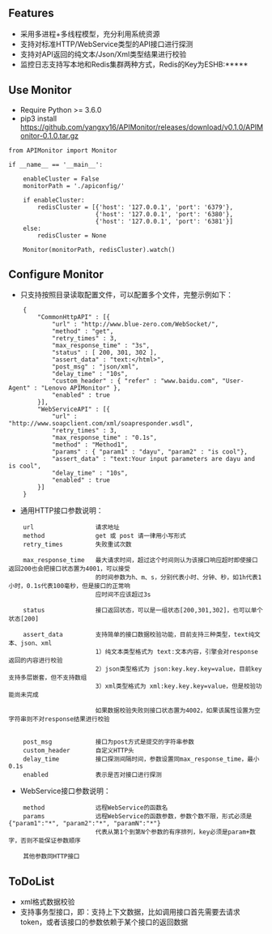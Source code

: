 ## Features

* 采用多进程+多线程模型，充分利用系统资源
* 支持对标准HTTP/WebService类型的API接口进行探测
* 支持对API返回的纯文本/Json/Xml类型结果进行校验
* 监控日志支持写本地和Redis集群两种方式，Redis的Key为ESHB:*****

## Use Monitor
* Require Python >= 3.6.0
* pip3 install https://github.com/yangxy16/APIMonitor/releases/download/v0.1.0/APIMonitor-0.1.0.tar.gz

```
from APIMonitor import Monitor

if __name__ == '__main__':

    enableCluster = False
    monitorPath = './apiconfig/'

    if enableCluster:
        redisCluster = [{'host': '127.0.0.1', 'port': '6379'},
                        {'host': '127.0.0.1', 'port': '6380'},
                        {'host': '127.0.0.1', 'port': '6381'}]
    else:
        redisCluster = None

    Monitor(monitorPath, redisCluster).watch()
```

## Configure Monitor
* 只支持按照目录读取配置文件，可以配置多个文件，完整示例如下：
```
    {
        "CommonHttpAPI" : [{
            "url" : "http://www.blue-zero.com/WebSocket/",
            "method" : "get",
            "retry_times" : 3,
            "max_response_time" : "3s",
            "status" : [ 200, 301, 302 ],
            "assert_data" : "text:</html>",
            "post_msg" : "json/xml",
            "delay_time" : "10s",
            "custom_header" : { "refer" : "www.baidu.com", "User-Agent" : "Lenovo APIMonitor" },
            "enabled" : true
        }],
        "WebServiceAPI" : [{
            "url" : "http://www.soapclient.com/xml/soapresponder.wsdl",
            "retry_times" : 3,
            "max_response_time" : "0.1s",
            "method" : "Method1",
            "params" : { "param1" : "dayu", "param2" : "is cool"},
            "assert_data" : "text:Your input parameters are dayu and is cool",
            "delay_time" : "10s",
            "enabled" : true
        }]
    }
```
  
* 通用HTTP接口参数说明：
```
    url                 请求地址
    method              get 或 post 请一律用小写形式
    retry_times         失败重试次数
  
    max_response_time   最大请求时间，超过这个时间则认为该接口响应超时即使接口返回200也会把接口状态置为4001，可以接受
                        的时间参数为h、m、s，分别代表小时、分钟、秒，如1h代表1小时，0.1s代表100毫秒，但是接口的正常响
                        应时间不应该超过3s
  
    status              接口返回状态，可以是一组状态[200,301,302]，也可以单个状态[200]
  
    assert_data         支持简单的接口数据校验功能，目前支持三种类型，text纯文本、json、xml
                        1）纯文本类型格式为 text:文本内容，引擎会对response返回的内容进行校验
                        2）json类型格式为 json:key.key.key=value，目前key支持多层嵌套，但不支持数组
                        3）xml类型格式为 xml:key.key.key=value，但是校验功能尚未完成
  
                        如果数据校验失败则接口状态置为4002，如果该属性设置为空字符串则不对response结果进行校验


    post_msg            接口为post方式是提交的字符串参数
    custom_header       自定义HTTP头
    delay_time          接口探测间隔时间，参数设置同max_response_time，最小0.1s
    enabled             表示是否对接口进行探测
```
  
* WebService接口参数说明：
```
    method              远程WebService的函数名
    params              远程WebService的函数参数，参数个数不限，形式必须是{"param1":"*", "param2":"*", "paramN":"*"}
                        代表从第1个到第N个参数的有序排列，key必须是param+数字，否则不能保证参数顺序
  
    其他参数同HTTP接口
```
  
## ToDoList
* xml格式数据校验
* 支持事务型接口，即：支持上下文数据，比如调用接口首先需要去请求token，或者该接口的参数依赖于某个接口的返回数据